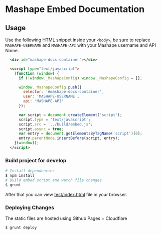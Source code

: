# Mashape Embed Documentation

## Usage

Use the following HTML snippet inside your `<body>`, be sure to replace `MASHAPE-USERNAME` and `MASHAPE-API` with your Mashape username and API Name.

```html
  <div id="mashape-docs-container"></div>

  <script type="text/javascript">
    (function (window) {
      if (!window._MashapeConfig) window._MashapeConfig = [];

      window._MashapeConfig.push({
        selector: '#mashape-docs-container',
        user: 'MASHAPE-USERNAME',
        api: 'MASHAPE-API'
      });

      var script = document.createElement('script');
      script.type = 'text/javascript';
      script.src = '../build/embed.js';
      script.async = true;
      var entry = document.getElementsByTagName('script')[0];
      entry.parentNode.insertBefore(script, entry);
    }(window));
  </script>
```

### Build project for develop

```bash
# Install dependencies
$ npm install
# Build embed script and watch file changes
$ grunt
```

After that you can view [test/index.html](test/index.html) file in your browser.

### Deploying Changes

The static files are hosted using Github Pages + Cloudflare

```bash
$ grunt deploy
```
